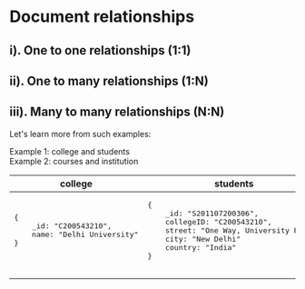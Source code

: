# Document relationships

## i). One to one relationships (1:1)
## ii). One to many relationships (1:N)
## iii). Many to many relationships (N:N)

Let's learn more from such examples:

Example 1: college and students\
Example 2: courses and institution

<table>
<thead>
  <tr>
    <th>college</th>
    <th>students</th>
  </tr>
</thead>
<tbody>
  <tr>
    <td>
    <pre>
{
    _id: "C200543210",
    name: "Delhi University"
}
     </pre>
    </td>
    <td>
    <pre>
{
    _id: "S201107200306",
    collegeID: "C200543210",
    street: "One Way, University Road",
    city: "New Delhi"
    country: "India"
}
     </pre>
    </td>
  </tr>
</tbody>
</table>